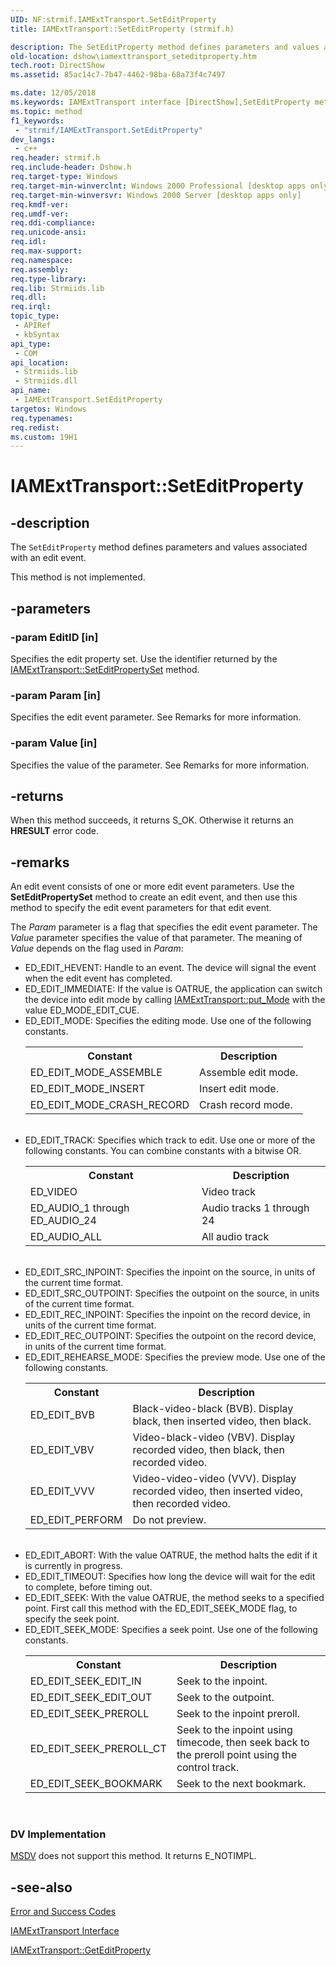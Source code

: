 ```yaml
---
UID: NF:strmif.IAMExtTransport.SetEditProperty
title: IAMExtTransport::SetEditProperty (strmif.h)

description: The SetEditProperty method defines parameters and values associated with an edit event.
old-location: dshow\iamexttransport_seteditproperty.htm
tech.root: DirectShow
ms.assetid: 85ac14c7-7b47-4462-98ba-68a73f4c7497

ms.date: 12/05/2018
ms.keywords: IAMExtTransport interface [DirectShow],SetEditProperty method, IAMExtTransport.SetEditProperty, IAMExtTransport::SetEditProperty, IAMExtTransportSetEditProperty, SetEditProperty, SetEditProperty method [DirectShow], SetEditProperty method [DirectShow],IAMExtTransport interface, dshow.iamexttransport_seteditproperty, strmif/IAMExtTransport::SetEditProperty
ms.topic: method
f1_keywords: 
 - "strmif/IAMExtTransport.SetEditProperty"
dev_langs:
 - c++
req.header: strmif.h
req.include-header: Dshow.h
req.target-type: Windows
req.target-min-winverclnt: Windows 2000 Professional [desktop apps only]
req.target-min-winversvr: Windows 2000 Server [desktop apps only]
req.kmdf-ver: 
req.umdf-ver: 
req.ddi-compliance: 
req.unicode-ansi: 
req.idl: 
req.max-support: 
req.namespace: 
req.assembly: 
req.type-library: 
req.lib: Strmiids.lib
req.dll: 
req.irql: 
topic_type:
 - APIRef
 - kbSyntax
api_type:
 - COM
api_location:
 - Strmiids.lib
 - Strmiids.dll
api_name:
 - IAMExtTransport.SetEditProperty
targetos: Windows
req.typenames: 
req.redist: 
ms.custom: 19H1
---
```


# IAMExtTransport::SetEditProperty


## -description



The <code>SetEditProperty</code> method defines parameters and values associated with an edit event.



This method is not implemented.


## -parameters




### -param EditID [in]

Specifies the edit property set. Use the identifier returned by the <a href="https://docs.microsoft.com/windows/desktop/api/strmif/nf-strmif-iamexttransport-seteditpropertyset">IAMExtTransport::SetEditPropertySet</a> method.


### -param Param [in]

Specifies the edit event parameter. See Remarks for more information.


### -param Value [in]

Specifies the value of the parameter. See Remarks for more information.


## -returns



When this method succeeds, it returns S_OK. Otherwise it returns an <b>HRESULT</b> error code.




## -remarks



An edit event consists of one or more edit event parameters. Use the <b>SetEditPropertySet</b> method to create an edit event, and then use this method to specify the edit event parameters for that edit event.

The <i>Param</i> parameter is a flag that specifies the edit event parameter. The <i>Value</i> parameter specifies the value of that parameter. The meaning of <i>Value</i> depends on the flag used in <i>Param</i>:

<ul>
<li>ED_EDIT_HEVENT: Handle to an event. The device will signal the event when the edit event has completed.</li>
<li>ED_EDIT_IMMEDIATE: If the value is OATRUE, the application can switch the device into edit mode by calling <a href="https://docs.microsoft.com/windows/desktop/api/strmif/nf-strmif-iamexttransport-put_mode">IAMExtTransport::put_Mode</a> with the value ED_MODE_EDIT_CUE.</li>
<li>ED_EDIT_MODE: Specifies the editing mode. Use one of the following constants.<table>
<tr>
<th>Constant</th>
<th>Description</th>
</tr>
<tr>
<td>ED_EDIT_MODE_ASSEMBLE</td>
<td>Assemble edit mode.</td>
</tr>
<tr>
<td>ED_EDIT_MODE_INSERT</td>
<td>Insert edit mode.</td>
</tr>
<tr>
<td>ED_EDIT_MODE_CRASH_RECORD</td>
<td>Crash record mode.</td>
</tr>
</table>
 

</li>
<li>ED_EDIT_TRACK: Specifies which track to edit. Use one or more of the following constants. You can combine constants with a bitwise OR.<table>
<tr>
<th>Constant</th>
<th>Description</th>
</tr>
<tr>
<td>ED_VIDEO</td>
<td>Video track</td>
</tr>
<tr>
<td>ED_AUDIO_1 through ED_AUDIO_24</td>
<td>Audio tracks 1 through 24</td>
</tr>
<tr>
<td>ED_AUDIO_ALL</td>
<td>All audio track</td>
</tr>
</table>
 

</li>
<li>ED_EDIT_SRC_INPOINT: Specifies the inpoint on the source, in units of the current time format.</li>
<li>ED_EDIT_SRC_OUTPOINT: Specifies the outpoint on the source, in units of the current time format.</li>
<li>ED_EDIT_REC_INPOINT: Specifies the inpoint on the record device, in units of the current time format.</li>
<li>ED_EDIT_REC_OUTPOINT: Specifies the outpoint on the record device, in units of the current time format.</li>
<li>ED_EDIT_REHEARSE_MODE: Specifies the preview mode. Use one of the following constants.<table>
<tr>
<th>Constant</th>
<th>Description</th>
</tr>
<tr>
<td>ED_EDIT_BVB</td>
<td>Black-video-black (BVB). Display black, then inserted video, then black.</td>
</tr>
<tr>
<td>ED_EDIT_VBV</td>
<td>Video-black-video (VBV). Display recorded video, then black, then recorded video.</td>
</tr>
<tr>
<td>ED_EDIT_VVV</td>
<td>Video-video-video (VVV). Display recorded video, then inserted video, then recorded video.</td>
</tr>
<tr>
<td>ED_EDIT_PERFORM</td>
<td>Do not preview.</td>
</tr>
</table>
 

</li>
<li>ED_EDIT_ABORT: With the value OATRUE, the method halts the edit if it is currently in progress.</li>
<li>ED_EDIT_TIMEOUT: Specifies how long the device will wait for the edit to complete, before timing out.</li>
<li>ED_EDIT_SEEK: With the value OATRUE, the method seeks to a specified point. First call this method with the ED_EDIT_SEEK_MODE flag, to specify the seek point.</li>
<li>ED_EDIT_SEEK_MODE: Specifies a seek point. Use one of the following constants.<table>
<tr>
<th>Constant</th>
<th>Description</th>
</tr>
<tr>
<td>ED_EDIT_SEEK_EDIT_IN</td>
<td>Seek to the inpoint.</td>
</tr>
<tr>
<td>ED_EDIT_SEEK_EDIT_OUT</td>
<td>Seek to the outpoint.</td>
</tr>
<tr>
<td>ED_EDIT_SEEK_PREROLL</td>
<td>Seek to the inpoint preroll.</td>
</tr>
<tr>
<td>ED_EDIT_SEEK_PREROLL_CT</td>
<td>Seek to the inpoint using timecode, then seek back to the preroll point using the control track.</td>
</tr>
<tr>
<td>ED_EDIT_SEEK_BOOKMARK</td>
<td>Seek to the next bookmark.</td>
</tr>
</table>
 

</li>
</ul>
<h3><a id="DV_Implementation"></a><a id="dv_implementation"></a><a id="DV_IMPLEMENTATION"></a>DV Implementation</h3>

<a href="https://docs.microsoft.com/windows/desktop/DirectShow/msdv-driver">MSDV</a> does not support this method. It returns E_NOTIMPL.




## -see-also




<a href="https://docs.microsoft.com/windows/desktop/DirectShow/error-and-success-codes">Error and Success Codes</a>



<a href="https://docs.microsoft.com/windows/desktop/api/strmif/nn-strmif-iamexttransport">IAMExtTransport Interface</a>



<a href="https://docs.microsoft.com/windows/desktop/api/strmif/nf-strmif-iamexttransport-geteditproperty">IAMExtTransport::GetEditProperty</a>
 

 

